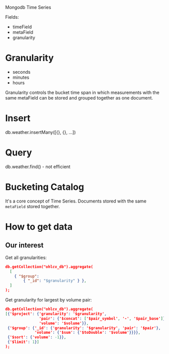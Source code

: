 Mongodb Time Series

Fields:
- timeField
- metaField
- granularity

# Granularity

- seconds
- minutes
- hours

Granularity controls the bucket time span in which measurements 
with the same metaField can be stored and grouped together as one document.

# Insert

db.weather.insertMany([{}, {}, ...])

# Query

db.weather.find() - not efficient

# Bucketing Catalog

It's a core concept of Time Series.
Documents stored with the same `metaField` stored together.

# How to get data

## Our interest

Get all granularities:

```json
db.getCollection("ohlcv_db").aggregate(
  [
    { "$group":
    	{ "_id": "$granularity" } },
  ]
);
```

Get granularity for largest by volume pair:

```json
db.getCollection("ohlcv_db").aggregate(
[{'$project': {'granularity': '$granularity',
               'pair': {'$concat': ['$pair_symbol', '-', '$pair_base']},
               'volume': '$volume'}},
 {'$group': {'_id': {'granularity': '$granularity', 'pair': '$pair'},
             'volume': {'$sum': {'$toDouble': '$volume'}}}},
 {'$sort': {'volume': -1}},
 {'$limit': 1}]
);
```



